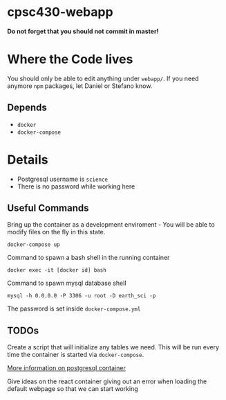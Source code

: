 # cpsc430-webapp

**Do not forget that you should not commit in master!**

# Where the Code lives

You should only be able to edit anything under `webapp/`. If you need anymore `npm` packages, let Daniel or Stefano know.


## Depends

- `docker`
- `docker-compose`


# Details

- Postgresql username is `science`
- There is no password while working here

## Useful Commands

Bring up the container as a development enviroment - You will be able to modify files on the fly in this state.

    docker-compose up

Command to spawn a bash shell in the running container

    docker exec -it [docker id] bash

Command to spawn mysql database shell

    mysql -h 0.0.0.0 -P 3306 -u root -D earth_sci -p

The password is set inside `docker-compose.yml`

## TODOs

Create a script that will initialize any tables we need. This will be run every time the container is started via `docker-compose`.

[More information on postgresql container](https://hub.docker.com/_/postgres)

Give ideas on the react container giving out an error when loading the default webpage so that we can start working




